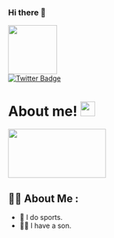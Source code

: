 ### Hi there 👋


<img src="https://media.giphy.com/media/R6iBifIOyyV3tvmBb9/giphy.gif" width="100"/>

</div>

<div id="badges">

</a>
<a href="Tiffany34372723">
<img src="https://img.shields.io/badge/Twitter-blue?style=for-the-badge&logo=twitter&logoColor=white" alt="Twitter Badge"/>

</a>

</div>

<img src="https://komarev.com/ghpvc/?username=bonniethompson152&style=flat-square&color=blue" alt=""/>

<h1>
  About me!
<img src="https://media.giphy.com/media/hvRJCLFzcasrR4ia7z/giphy.gif" width="30px"/>
</h1>

<img src="https://media.giphy.com/media/PcQynfMbiMPu7J4TT3/giphy.gif" width="200" height="100"/>
</div>

## :tipping_hand_woman: About Me :

- :bicyclist: I do sports.
- :family_man_boy: I have a son.
